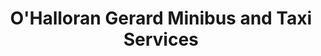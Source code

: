 ---
title: "O'Halloran Gerard Minibus and Taxi Services"
address: "Dublin rd Athlone Co. Westmeath"
tel: "(071)9621639"
county: "Westmeath"
category: "Taxi Services"
type: "Content"
lat: "53.94771338"
lng: "-8.084581175"
---